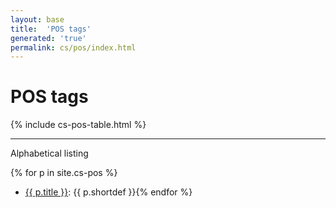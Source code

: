 ```yaml
---
layout: base
title:  'POS tags'
generated: 'true'
permalink: cs/pos/index.html
---
```


# POS tags

{% include cs-pos-table.html %}

----------

Alphabetical listing

{% for p in site.cs-pos %}
* [{{ p.title }}](): {{ p.shortdef }}{% endfor %}
